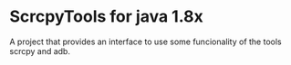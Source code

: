 # ScrcpyTools for java 1.8x
A project that provides an interface to use some funcionality of the tools scrcpy and adb.
